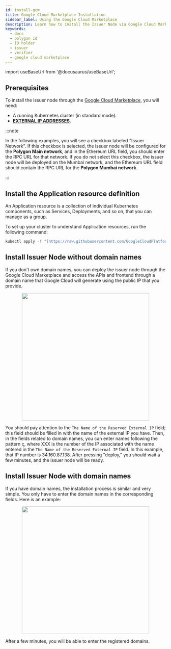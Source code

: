 ```yaml
---
id: install-gcm
title: Google Cloud Marketplace Installation
sidebar_label: Using the Google Cloud Marketplace
description: Learn how to install the Issuer Node via Google Cloud Marketplace .
keywords: 
  - docs
  - polygon id
  - ID holder
  - issuer
  - verifier
  - google cloud marketplace
---
```


import useBaseUrl from '@docusaurus/useBaseUrl';

## Prerequisites

To install the issuer node through the [Google Cloud Marketplace](https://console.cloud.google.com/marketplace/product/polygon-public/polygon-id-issuer-node), you will need:

- A running Kubernetes cluster (in standard mode).
- **[EXTERNAL IP ADDRESSES](https://cloud.google.com/compute/docs/ip-addresses/reserve-static-external-ip-address)**.

:::note

In the following examples, you will see a checkbox labeled "Issuer Network". If this checkbox is selected, the issuer node will be configured for the **Polygon Main network**, and in the Ethereum URL field, you should enter the RPC URL for that network. If you do not select this checkbox, the issuer node will be deployed on the Mumbai network, and the Ethereum URL field should contain the RPC URL for the **Polygon Mumbai network**.

:::


## Install the Application resource definition

An Application resource is a collection of individual Kubernetes components, such as Services, Deployments, and so on, that you can manage as a group.

To set up your cluster to understand Application resources, run the following command:

```bash
kubectl apply -f "[https://raw.githubusercontent.com/GoogleCloudPlatform/marketplace-k8s-app-tools/master/crd/app-crd.yaml](https://raw.githubusercontent.com/GoogleCloudPlatform/marketplace-k8s-app-tools/master/crd/app-crd.yaml)"
```

## Install Issuer Node without domain names

If you don't own domain names, you can deploy the issuer node through the Google Cloud Marketplace and access the APIs and frontend through a domain name that Google Cloud will generate using the public IP that you provide.

<div align="center">
<img src={useBaseUrl("img/gcm/no-domain-name.png")} height="400" width="400" />
</div>


You should pay attention to the `The Name of the Reserved External IP` field; this field should be filled in with the name of the external IP you have. Then, in the fields related to domain names, you can enter names following the pattern ç, where XXX is the number of the IP associated with the name entered in the `The Name of the Reserved External IP` field. In this example, that IP number is 34.160.87.138.
After pressing "deploy," you should wait a few minutes, and the issuer node will be ready.

## Install Issuer Node with domain names

If you have domain names, the installation process is similar and very simple. You only have to enter the domain names in the corresponding fields. Here is an example:

<div align="center">
<img src={useBaseUrl("img/gcm/with-domain-name.png")} height="400" width="400" />
</div>

After a few minutes, you will be able to enter the registered domains. 
